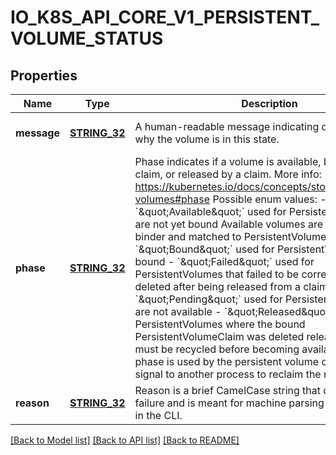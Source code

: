 # IO_K8S_API_CORE_V1_PERSISTENT_VOLUME_STATUS

## Properties
Name | Type | Description | Notes
------------ | ------------- | ------------- | -------------
**message** | [**STRING_32**](STRING_32.md) | A human-readable message indicating details about why the volume is in this state. | [optional] [default to null]
**phase** | [**STRING_32**](STRING_32.md) | Phase indicates if a volume is available, bound to a claim, or released by a claim. More info: https://kubernetes.io/docs/concepts/storage/persistent-volumes#phase  Possible enum values:  - &#x60;\&quot;Available\&quot;&#x60; used for PersistentVolumes that are not yet bound Available volumes are held by the binder and matched to PersistentVolumeClaims  - &#x60;\&quot;Bound\&quot;&#x60; used for PersistentVolumes that are bound  - &#x60;\&quot;Failed\&quot;&#x60; used for PersistentVolumes that failed to be correctly recycled or deleted after being released from a claim  - &#x60;\&quot;Pending\&quot;&#x60; used for PersistentVolumes that are not available  - &#x60;\&quot;Released\&quot;&#x60; used for PersistentVolumes where the bound PersistentVolumeClaim was deleted released volumes must be recycled before becoming available again this phase is used by the persistent volume claim binder to signal to another process to reclaim the resource | [optional] [default to null]
**reason** | [**STRING_32**](STRING_32.md) | Reason is a brief CamelCase string that describes any failure and is meant for machine parsing and tidy display in the CLI. | [optional] [default to null]

[[Back to Model list]](../README.md#documentation-for-models) [[Back to API list]](../README.md#documentation-for-api-endpoints) [[Back to README]](../README.md)


